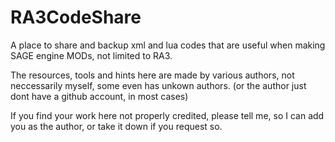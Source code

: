 # RA3CodeShare
A place to share and backup xml and lua codes that are useful when making SAGE engine MODs, not limited to RA3.

The resources, tools and hints here are made by various authors, not neccessarily myself, some even has unkown authors. (or the author just dont have a github account, in most cases)

If you find your work here not properly credited, please tell me, so I can add you as the author, or take it down if you request so.
